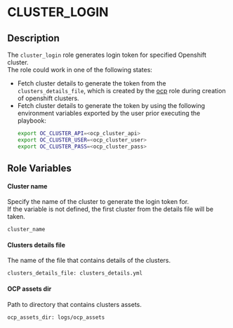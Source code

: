 # CLUSTER_LOGIN

## Description
The `cluster_login` role generates login token for specified Openshift cluster.  
The role could work in one of the following states:
* Fetch cluster details to generate the token from the `clusters_details_file`, which is created by the [ocp](ocp.md) role during creation of openshift clusters.
* Fetch cluster details to generate the token by using the following environment variables exported by the user prior executing the playbook:
  ```bash
  export OC_CLUSTER_API=<ocp_cluster_api>
  export OC_CLUSTER_USER=<ocp_cluster_user>
  export OC_CLUSTER_PASS=<ocp_cluster_pass>
  ```

## Role Variables
#### Cluster name
Specify the name of the cluster to generate the login token for.  
If the variable is not defined, the first cluster from the details file will be taken.
```
cluster_name
```

#### Clusters details file
The name of the file that contains details of the clusters.
```
clusters_details_file: clusters_details.yml
```

#### OCP assets dir
Path to directory that contains clusters assets.
```
ocp_assets_dir: logs/ocp_assets
```
